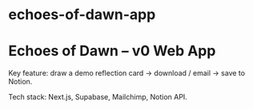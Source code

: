 # echoes-of-dawn-app

# Echoes of Dawn – v0 Web App

Key feature: draw a demo reflection card → download / email → save to Notion.

Tech stack: Next.js, Supabase, Mailchimp, Notion API.

